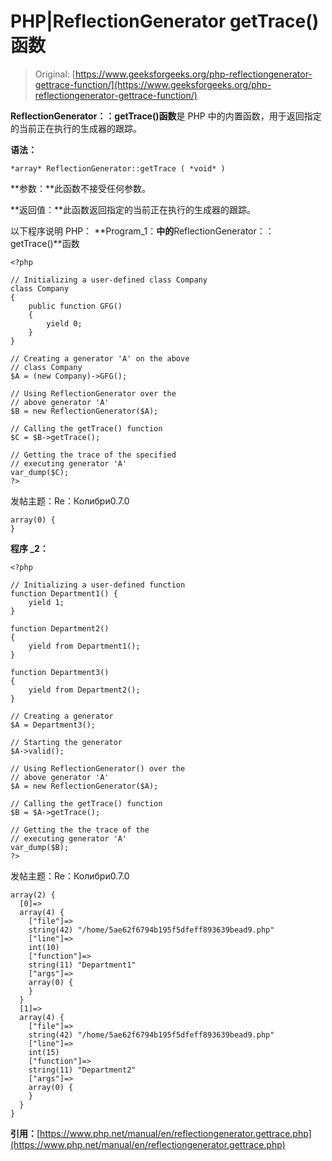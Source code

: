 # PHP|ReflectionGenerator getTrace()函数

> Original: [https://www.geeksforgeeks.org/php-reflectiongenerator-gettrace-function/](https://www.geeksforgeeks.org/php-reflectiongenerator-gettrace-function/)

**ReflectionGenerator：：getTrace()函数**是 PHP 中的内置函数，用于返回指定的当前正在执行的生成器的跟踪。

**语法：**

```
*array* ReflectionGenerator::getTrace ( *void* )
```

**参数：**此函数不接受任何参数。

**返回值：**此函数返回指定的当前正在执行的生成器的跟踪。

以下程序说明 PHP：
**Program_1：**中的**ReflectionGenerator：：getTrace()**函数

```
<?php

// Initializing a user-defined class Company
class Company
{
    public function GFG()
    {
        yield 0;
    }
}

// Creating a generator 'A' on the above
// class Company
$A = (new Company)->GFG();

// Using ReflectionGenerator over the 
// above generator 'A'
$B = new ReflectionGenerator($A);

// Calling the getTrace() function
$C = $B->getTrace();

// Getting the trace of the specified 
// executing generator 'A'
var_dump($C);
?>
```

发帖主题：Re：Колибри0.7.0

```
array(0) {
}

```

**程序 _2：**

```
<?php

// Initializing a user-defined function
function Department1() {
    yield 1;
}

function Department2()
{
    yield from Department1();
}

function Department3()
{
    yield from Department2();
}

// Creating a generator
$A = Department3();

// Starting the generator
$A->valid();

// Using ReflectionGenerator() over the 
// above generator 'A'
$A = new ReflectionGenerator($A);

// Calling the getTrace() function
$B = $A->getTrace();

// Getting the the trace of the 
// executing generator 'A'
var_dump($B);
?>
```

发帖主题：Re：Колибри0.7.0

```
array(2) {
  [0]=>
  array(4) {
    ["file"]=>
    string(42) "/home/5ae62f6794b195f5dfeff893639bead9.php"
    ["line"]=>
    int(10)
    ["function"]=>
    string(11) "Department1"
    ["args"]=>
    array(0) {
    }
  }
  [1]=>
  array(4) {
    ["file"]=>
    string(42) "/home/5ae62f6794b195f5dfeff893639bead9.php"
    ["line"]=>
    int(15)
    ["function"]=>
    string(11) "Department2"
    ["args"]=>
    array(0) {
    }
  }
}

```

**引用：**[https://www.php.net/manual/en/reflectiongenerator.gettrace.php](https://www.php.net/manual/en/reflectiongenerator.gettrace.php)